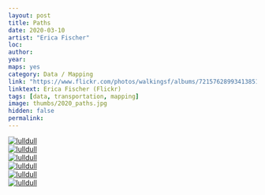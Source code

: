 ```yaml
---
layout: post
title: Paths
date: 2020-03-10
artist: "Erica Fischer"
loc: 
author: 
year: 
maps: yes
category: Data / Mapping
link: "https://www.flickr.com/photos/walkingsf/albums/72157628993413851/"
linktext: Erica Fischer (Flickr)
tags: [data, transportation, mapping]
image: thumbs/2020_paths.jpg
hidden: false
permalink:
---
```





<div class="post_image">
	<a href="{{ site.baseurl }}/images/posts/2020_paths/001.jpg" target="_blank">
	<img src="{{ site.baseurl }}/images/posts/2020_paths/001.jpg" alt="lulldull"></a>
</div>

<div class="post_image">
	<a href="{{ site.baseurl }}/images/posts/2020_paths/002.jpg" target="_blank">
	<img src="{{ site.baseurl }}/images/posts/2020_paths/002.jpg" alt="lulldull"></a>
</div>

<div class="post_image">
	<a href="{{ site.baseurl }}/images/posts/2020_paths/003.jpg" target="_blank">
	<img src="{{ site.baseurl }}/images/posts/2020_paths/003.jpg" alt="lulldull"></a>
</div>

<div class="post_image">
	<a href="{{ site.baseurl }}/images/posts/2020_paths/004.jpg" target="_blank">
	<img src="{{ site.baseurl }}/images/posts/2020_paths/004.jpg" alt="lulldull"></a>
</div>


<div class="post_image">
	<a href="{{ site.baseurl }}/images/posts/2020_paths/005.jpg" target="_blank">
	<img src="{{ site.baseurl }}/images/posts/2020_paths/005.jpg" alt="lulldull"></a>
</div>

<div class="post_image">
	<a href="{{ site.baseurl }}/images/posts/2020_paths/006.jpg" target="_blank">
	<img src="{{ site.baseurl }}/images/posts/2020_paths/006.jpg" alt="lulldull"></a>
</div>

